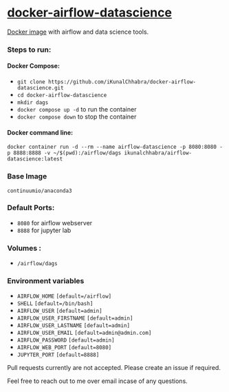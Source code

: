 # [docker-airflow-datascience](https://github.com/iKunalChhabra/docker-airflow-datascience)

[Docker image](https://hub.docker.com/r/ikunalchhabra/airflow-datascience) with airflow and data science tools.

### Steps to run:

#### Docker Compose:

- `git clone https://github.com/iKunalChhabra/docker-airflow-datascience.git`
- `cd docker-airflow-datascience`
- `mkdir dags`
- `docker compose up -d` to run the container
- `docker compose down` to stop the container

#### Docker command line:

`docker container run -d --rm --name airflow-datascience -p 8080:8080 -p 8888:8888 -v ~/$(pwd):/airflow/dags ikunalchhabra/airflow-datascience:latest`

### Base Image

`continuumio/anaconda3`

### Default Ports:

- `8080` for airflow webserver
- `8888` for jupyter lab

### Volumes :

- `/airflow/dags`

### Environment variables

- `AIRFLOW_HOME` `[default=/airflow]`
- `SHELL` `[default=/bin/bash]`
- `AIRFLOW_USER` `[default=admin]`
- `AIRFLOW_USER_FIRSTNAME` `[default=admin]`
- `AIRFLOW_USER_LASTNAME` `[default=admin]`
- `AIRFLOW_USER_EMAIL` `[default=admin@admin.com]`
- `AIRFLOW_PASSWORD` `[default=admin]`
- `AIRFLOW_WEB_PORT` `[default=8080]`
- `JUPYTER_PORT` `[default=8888]`

Pull requests currently are not accepted.
Please create an issue if required.

Feel free to reach out to me over email incase of any questions.
